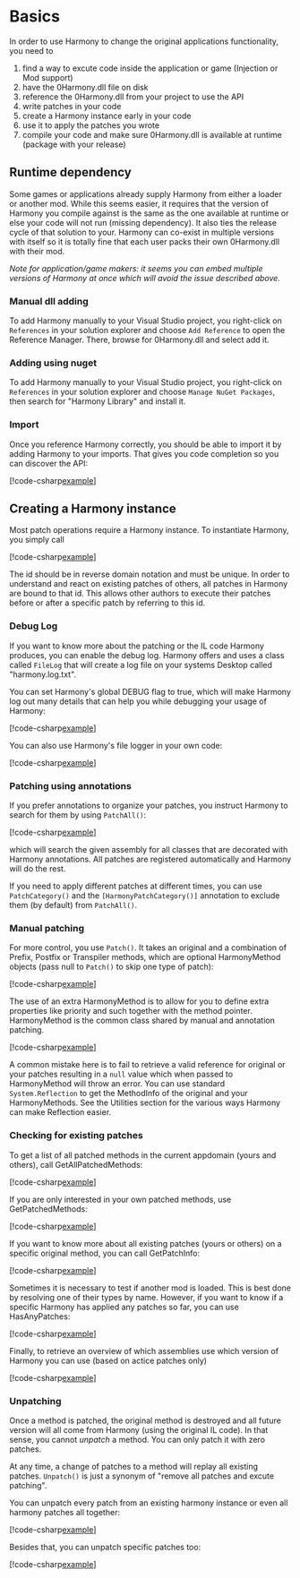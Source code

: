 # Basics

In order to use Harmony to change the original applications functionality, you need to

1. find a way to excute code inside the application or game (Injection or Mod support)
2. have the 0Harmony.dll file on disk
3. reference the 0Harmony.dll from your project to use the API
4. write patches in your code
5. create a Harmony instance early in your code
6. use it to apply the patches you wrote
7. compile your code and make sure 0Harmony.dll is available at runtime (package with your release)

## Runtime dependency

Some games or applications already supply Harmony from either a loader or another mod. While this seems easier, it requires that the version of Harmony you compile against is the same as the one available at runtime or else your code will not run (missing dependency). It also ties the release cycle of that solution to your. Harmony can co-exist in multiple versions with itself so it is totally fine that each user packs their own 0Harmony.dll with their mod.

_Note for application/game makers: it seems you can embed multiple versions of Harmony at once which will avoid the issue described above._

### Manual dll adding

To add Harmony manually to your Visual Studio project, you right-click on `References` in your solution explorer and choose `Add Reference` to open the Reference Manager. There, browse for 0Harmony.dll and select add it.

### Adding using nuget

To add Harmony manually to your Visual Studio project, you right-click on `References` in your solution explorer and choose `Manage NuGet Packages`, then search for "Harmony Library" and install it.

### Import

Once you reference Harmony correctly, you should be able to import it by adding Harmony to your imports. That gives you code completion so you can discover the API:

[!code-csharp[example](../examples/basics.cs?name=import)]

## Creating a Harmony instance

Most patch operations require a Harmony instance. To instantiate Harmony, you simply call

[!code-csharp[example](../examples/basics.cs?name=create)]

The id should be in reverse domain notation and must be unique. In order to understand and react on existing patches of others, all patches in Harmony are bound to that id. This allows other authors to execute their patches before or after a specific patch by referring to this id.

### Debug Log

If you want to know more about the patching or the IL code Harmony produces, you can enable the debug log. Harmony offers and uses a class called `FileLog` that will create a log file on your systems Desktop called "harmony.log.txt".

You can set Harmony's global DEBUG flag to true, which will make Harmony log out many details that can help you while debugging your usage of Harmony:

[!code-csharp[example](../examples/basics.cs?name=debug)]

You can also use Harmony's file logger in your own code:

[!code-csharp[example](../examples/basics.cs?name=log)]

### Patching using annotations

If you prefer annotations to organize your patches, you instruct Harmony to search for them by using `PatchAll()`:

[!code-csharp[example](../examples/basics.cs?name=patch_annotation)]

which will search the given assembly for all classes that are decorated with Harmony annotations. All patches are registered automatically and Harmony will do the rest.

If you need to apply different patches at different times, you can use `PatchCategory()` and the `[HarmonyPatchCategory()]` annotation to exclude them (by default) from `PatchAll()`.

### Manual patching

For more control, you use `Patch()`. It takes an original and a combination of Prefix, Postfix or Transpiler methods, which are optional HarmonyMethod objects (pass null to `Patch()` to skip one type of patch):

[!code-csharp[example](../examples/basics.cs?name=patch_manual)]

The use of an extra HarmonyMethod is to allow for you to define extra properties like priority and such together with the method pointer. HarmonyMethod is the common class shared by manual and annotation patching.

[!code-csharp[example](../examples/basics.cs?name=patch_method)]

A common mistake here is to fail to retrieve a valid reference for original or your patches resulting in a `null` value which when passed to HarmonyMethod will throw an error. You can use standard `System.Reflection` to get the MethodInfo of the original and your HarmonyMethods. See the Utilities section for the various ways Harmony can make Reflection easier.

### Checking for existing patches

To get a list of all patched methods in the current appdomain (yours and others), call GetAllPatchedMethods:

[!code-csharp[example](../examples/basics.cs?name=patch_getall)]

If you are only interested in your own patched methods, use GetPatchedMethods:

[!code-csharp[example](../examples/basics.cs?name=patch_get)]

If you want to know more about all existing patches (yours or others) on a specific original method, you can call GetPatchInfo:

[!code-csharp[example](../examples/basics.cs?name=patch_info)]

Sometimes it is necessary to test if another mod is loaded. This is best done by resolving one of their types by name. However, if you want to know if a specific Harmony has applied any patches so far, you can use HasAnyPatches:

[!code-csharp[example](../examples/basics.cs?name=patch_has)]

Finally, to retrieve an overview of which assemblies use which version of Harmony you can use (based on actice patches only)

[!code-csharp[example](../examples/basics.cs?name=version)]

### Unpatching

Once a method is patched, the original method is destroyed and all future version will all come from Harmony (using the original IL code). In that sense, you cannot _unpatch_ a method. You can only patch it with zero patches.

At any time, a change of patches to a method will replay all existing patches. `Unpatch()` is just a synonym of "remove all patches and excute patching".

You can unpatch every patch from an existing harmony instance or even all harmony patches all together:

[!code-csharp[example](../examples/basics.cs?name=unpatch)]

Besides that, you can unpatch specific patches too:

[!code-csharp[example](../examples/basics.cs?name=unpatch_one)]
